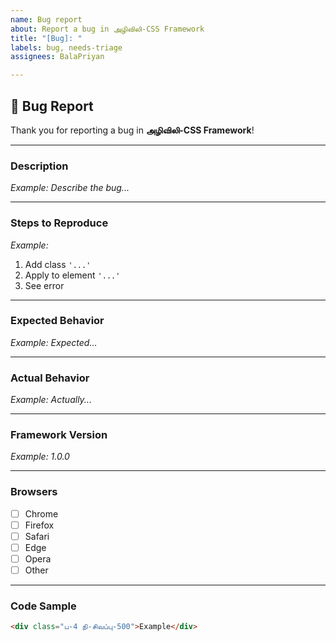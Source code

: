 ```yaml
---
name: Bug report
about: Report a bug in அழிவிலி-CSS Framework
title: "[Bug]: "
labels: bug, needs-triage
assignees: BalaPriyan

---
```


## 🐛 Bug Report

Thank you for reporting a bug in **அழிவிலி-CSS Framework**!

---

### **Description**
<!-- A clear and concise description of the bug -->
_Example: Describe the bug..._

---

### **Steps to Reproduce**
<!-- Steps to reproduce the behavior -->
_Example:_
1. Add class `'...'`
2. Apply to element `'...'`
3. See error

---

### **Expected Behavior**
<!-- What you expected to happen -->
_Example: Expected..._

---

### **Actual Behavior**
<!-- What actually happened -->
_Example: Actually..._

---

### **Framework Version**
<!-- Which version of அழிவிலி-CSS are you using? -->
_Example: 1.0.0_

---

### **Browsers**
<!-- Which browsers are affected? -->
- [ ] Chrome
- [ ] Firefox
- [ ] Safari
- [ ] Edge
- [ ] Opera
- [ ] Other

---

### **Code Sample**
<!-- Minimal code sample that reproduces the issue -->
```html
<div class="ப-4 நி-சிவப்பு-500">Example</div>
